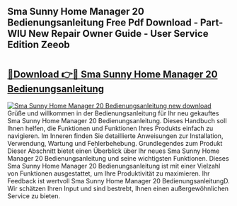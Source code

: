 ## Sma Sunny Home Manager 20 Bedienungsanleitung Free Pdf Download - Part-WlU New Repair Owner Guide - User Service Edition Zeeob

# <h2><a href="http://df2ulaj.blite.top/?on=Sma+Sunny+Home+Manager+20+Bedienungsanleitung">🔗Download 👉🔴 Sma Sunny Home Manager 20 Bedienungsanleitung</a></h2>

[![Sma Sunny Home Manager 20 Bedienungsanleitung new download](https://i.imgur.com/lujVjoI.png)](http://df2ulaj.blite.top/?on=Sma+Sunny+Home+Manager+20+Bedienungsanleitung)
Grüße und willkommen in der Bedienungsanleitung für Ihr neu gekauftes Sma Sunny Home Manager 20 Bedienungsanleitung. Dieses Handbuch soll Ihnen helfen, die Funktionen und Funktionen Ihres Produkts einfach zu navigieren. Im Inneren finden Sie detaillierte Anweisungen zur Installation, Verwendung, Wartung und Fehlerbehebung. Grundlegendes zum Produkt Dieser Abschnitt bietet einen Überblick über Ihr neues Sma Sunny Home Manager 20 Bedienungsanleitung und seine wichtigsten Funktionen. Dieses Sma Sunny Home Manager 20 Bedienungsanleitung ist mit einer Vielzahl von Funktionen ausgestattet, um Ihre Produktivität zu maximieren. Ihr Feedback ist wertvoll Sma Sunny Home Manager 20 BedienungsanleitungD. Wir schätzen Ihren Input und sind bestrebt, Ihnen einen außergewöhnlichen Service zu bieten.
